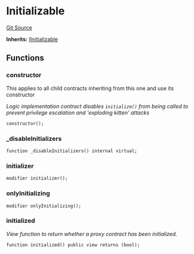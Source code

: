 # Initializable
[Git Source](https://github.com/0xStation/0xrails/blob/7b2d3363f0d5023623fd16114b60a38cf52ce246/src/lib/initializable/Initializable.sol)

**Inherits:**
[IInitializable](/src/lib/initializable/IInitializable.sol/interface.IInitializable.md)


## Functions
### constructor

This applies to all child contracts inheriting from this one and use its constructor

*Logic implementation contract disables `initialize()` from being called
to prevent privilege escalation and 'exploding kitten' attacks*


```solidity
constructor();
```

### _disableInitializers


```solidity
function _disableInitializers() internal virtual;
```

### initializer


```solidity
modifier initializer();
```

### onlyInitializing


```solidity
modifier onlyInitializing();
```

### initialized

*View function to return whether a proxy contract has been initialized.*


```solidity
function initialized() public view returns (bool);
```

